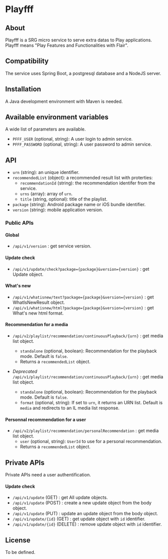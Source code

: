 Playfff
=============

## About

Playfff is a SRG micro service to serve extra datas to Play applications. Playfff  means "Play Features and Functionalities with Flair".

## Compatibility

The service uses Spring Boot, a postgresql database and a NodeJS server.

## Installation

A Java development environment with Maven is needed.

## Available environment variables

A wide list of parameters are available.

* `PFFF_USER` (optional, string): A user login to admin service.
* `PFFF_PASSWORD` (optional, string): A user password to admin service. 

## API
 * `urn` (string): an unique identifier.
 * `recommendedList` (object): a recommended result list with proterties:
 	* `recommendationId` (string): the recommendation identifer from the service.
 	* `urns` (array): array of `urn`.
 	* `title` (string, optional): title of the playlist.
 * `package` (string): Android package name or iOS bundle identifier.
 * `version` (string): mobile application version.

### Public APIs

#### Global

* `/api/v1/version` : get service version.

#### Update check

* `/api/v1/update/check?package={package}&version={version}` : get Update object.

#### What's new

* `/api/v1/whatisnew/text?package={package}&version={version}` : get WhatIsNewResult object.
* `/api/v1/whatisnew/html?package={package}&version={version}` : get What's new html format.

#### Recommendation for a media

* `/api/v2/playlist/recommendation/continuousPlayback/{urn}` : get media list object.
	* `standalone` (optional, boolean): Recommendation for the playback mode. Default is `false`.
	* Returns a `recommendedList` object.

* *Deprecated* `/api/v1/playlist/recommendation/continuousPlayback/{urn}` : get media list object.
	* `standalone` (optional, boolean): Recommendation for the playback mode. Default is `false`.
	* `format` (optional, string): If set to `urn`, it returns an URN list. Default is `media` and redirects to an IL media list response.

#### Personnal recommendation for a user

* `/api/v2/playlist/recommendation/personalRecommendation` : get media list object.
	* `user` (optional, string): `UserId` to use for a personal recommendation.
	* Returns a `recommendedList` object.

## Private APIs

Private APIs need a user authentification.

#### Update check

* `/api/v1/update` (GET) : get All update objects.
* `/api/v1/update` (POST) : create a new update object from the body object.
* `/api/v1/update` (PUT) : update an update object from the body object.
* `/api/v1/update/{id}` (GET) : get update object with `id` identifier.
* `/api/v1/update/{id}` (DELETE) : remove update object with `id` identifier.
 
## License

To be defined.
